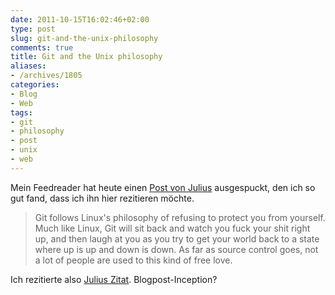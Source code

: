 ```yaml
---
date: 2011-10-15T16:02:46+02:00
type: post
slug: git-and-the-unix-philosophy
comments: true
title: Git and the Unix philosophy
aliases:
- /archives/1805
categories:
- Blog
- Web
tags:
- git
- philosophy
- post
- unix
- web
---
```


Mein Feedreader hat heute einen [Post von Julius](http://blog.plenz.com/2011-10/git-and-the-unix-philosophy.html)
ausgespuckt, den ich so gut fand, dass ich ihn hier rezitieren möchte.

> Git follows Linux's philosophy of refusing to protect you from yourself. Much
> like Linux, Git will sit back and watch you fuck your shit right up, and then
> laugh at you as you try to get your world back to a state where up is up and
> down is down. As far as source control goes, not a lot of people are used to
> this kind of free love.

Ich rezitierte also [Julius Zitat](http://teddziuba.com/2010/08/too-smart-for-git.html).
Blogpost-Inception?
